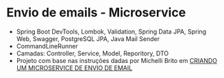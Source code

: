 # Envio de emails - Microservice
- Spring Boot DevTools, Lombok, Validation, Spring Data JPA, Spring Web, Swagger, PostgreSQL JPA, Java Mail Sender
- CommandLineRunner
- Camadas: Controller, Service, Model, Reporitory, DTO
- Projeto com base nas instruções dadas por Michelli Brito em [CRIANDO UM MICROSERVICE DE ENVIO DE EMAIL](https://www.youtube.com/watch?v=ZBleZzJf6ro)
